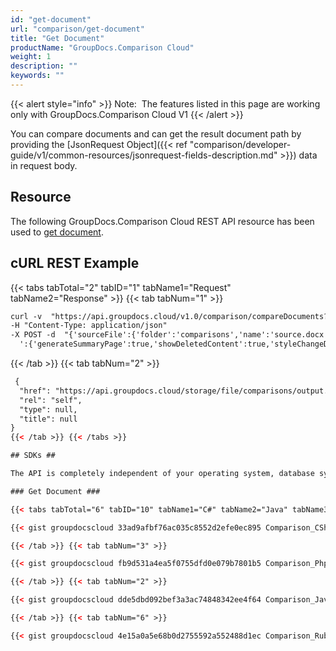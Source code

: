 ```yaml
---
id: "get-document"
url: "comparison/get-document"
title: "Get Document"
productName: "GroupDocs.Comparison Cloud"
weight: 1
description: ""
keywords: ""
---
```


{{< alert style="info" >}}
Note:  The features listed in this page are working only with GroupDocs.Comparison Cloud V1
{{< /alert >}}

You can compare documents and can get the result document path by providing the [JsonRequest Object]({{< ref "comparison/developer-guide/v1/common-resources/jsonrequest-fields-description.md" >}}) data in request body.

## Resource ##

The following GroupDocs.Comparison Cloud REST API resource has been used to [get document](https://apireference.groupdocs.cloud/comparison/#!/Comparison/Comparison).

## cURL REST Example ##

{{< tabs tabTotal="2" tabID="1" tabName1="Request" tabName2="Response" >}} {{< tab tabNum="1" >}}

```html
curl -v  "https://api.groupdocs.cloud/v1.0/comparison/compareDocuments?outPath#comparisons%2Fcomparedoutput.docx&#x26;appsid#XXXX&#x26;signature#XXX-XX"
-H "Content-Type: application/json"
-X POST -d  "{'sourceFile':{'folder':'comparisons','name':'source.docx','password':''},'targetFiles':[{'folder':'comparisons','name':'target.docx','password':''}],'settings
  ':{'generateSummaryPage':true,'showDeletedContent':true,'styleChangeDetection':true,'insertedItemsStyle':{'color':'Blue','beginSeparatorString':'','endSeparatorString':'','bold':false,'italic':false,'strikeThrough':false},'deletedItemsStyle':{'color':'Red','beginSeparatorString':'','endSeparatorString':'','bold':false,'italic':false,'strikeThrough':false},'styleChangedItemsStyle':{'color':'Green','beginSeparatorString':'','endSeparatorString':'','bold':false,'italic':false,'strikeThrough':false},'wordsSeparatorChars':[],'detailLevel':'Low','useFramesForDelInsElements':false,'calculateComponentCoordinates':false,'markDeletedInsertedContentDeep':false},'changes':[{'id':0,'action':'Reject'},{'id':1,'action':'Reject'}]}"
```

{{< /tab >}} {{< tab tabNum="2" >}}

```html
 {
  "href": "https://api.groupdocs.cloud/storage/file/comparisons/output.docx",
  "rel": "self",
  "type": null,
  "title": null
}
{{< /tab >}} {{< /tabs >}}

## SDKs ##

The API is completely independent of your operating system, database system or development language. We provide and support API SDKs in many development languages in order to make it even easier to integrate. You can see our available SDKs list [here](https://github.com/groupdocs-comparison-cloud).

### Get Document ###

{{< tabs tabTotal="6" tabID="10" tabName1="C#" tabName2="Java" tabName3="PHP" tabName4="Node.js" tabName5="Python" tabName6="Ruby" >}} {{< tab tabNum="1" >}}

{{< gist groupdocscloud 33ad9afbf76ac035c8552d2efe0ec895 Comparison_CSharp_Get_Document.cs >}}

{{< /tab >}} {{< tab tabNum="3" >}}

{{< gist groupdocscloud fb9d531a4ea5f0755dfd0e079b7801b5 Comparison_Php_Get_Document.php >}}

{{< /tab >}} {{< tab tabNum="2" >}}

{{< gist groupdocscloud dde5dbd092bef3a3ac74848342ee4f64 Comparison_Java_Get_Document.java >}}

{{< /tab >}} {{< tab tabNum="6" >}}

{{< gist groupdocscloud 4e15a0a5e68b0d2755592a552488d1ec Comparison_Ruby_get_document.rb >}}
